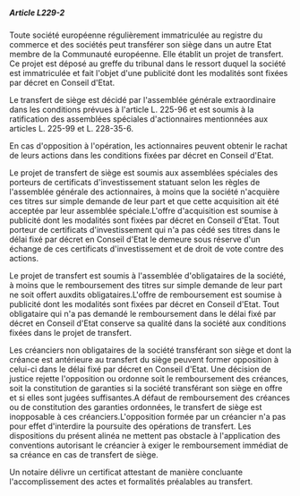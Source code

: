 ##### Article L229-2

Toute société européenne régulièrement immatriculée au registre du commerce et des sociétés peut transférer son siège dans un autre Etat membre de la Communauté européenne. Elle établit un projet de transfert. Ce projet est déposé au greffe du tribunal dans le ressort duquel la société est immatriculée et fait l'objet d'une publicité dont les modalités sont fixées par décret en Conseil d'Etat.

Le transfert de siège est décidé par l'assemblée générale extraordinaire dans les conditions prévues à l'article L. 225-96 et est soumis à la ratification des assemblées spéciales d'actionnaires mentionnées aux articles L. 225-99 et L. 228-35-6.

En cas d'opposition à l'opération, les actionnaires peuvent obtenir le rachat de leurs actions dans les conditions fixées par décret en Conseil d'Etat.

Le projet de transfert de siège est soumis aux assemblées spéciales des porteurs de certificats d'investissement statuant selon les règles de l'assemblée générale des actionnaires, à moins que la société n'acquière ces titres sur simple demande de leur part et que cette acquisition ait été acceptée par leur assemblée spéciale.L'offre d'acquisition est soumise à publicité dont les modalités sont fixées par décret en Conseil d'Etat. Tout porteur de certificats d'investissement qui n'a pas cédé ses titres dans le délai fixé par décret en Conseil d'Etat le demeure sous réserve d'un échange de ces certificats d'investissement et de droit de vote contre des actions.

Le projet de transfert est soumis à l'assemblée d'obligataires de la société, à moins que le remboursement des titres sur simple demande de leur part ne soit offert auxdits obligataires.L'offre de remboursement est soumise à publicité dont les modalités sont fixées par décret en Conseil d'Etat. Tout obligataire qui n'a pas demandé le remboursement dans le délai fixé par décret en Conseil d'Etat conserve sa qualité dans la société aux conditions fixées dans le projet de transfert.

Les créanciers non obligataires de la société transférant son siège et dont la créance est antérieure au transfert du siège peuvent former opposition à celui-ci dans le délai fixé par décret en Conseil d'Etat. Une décision de justice rejette l'opposition ou ordonne soit le remboursement des créances, soit la constitution de garanties si la société transférant son siège en offre et si elles sont jugées suffisantes.A défaut de remboursement des créances ou de constitution des garanties ordonnées, le transfert de siège est inopposable à ces créanciers.L'opposition formée par un créancier n'a pas pour effet d'interdire la poursuite des opérations de transfert. Les dispositions du présent alinéa ne mettent pas obstacle à l'application des conventions autorisant le créancier à exiger le remboursement immédiat de sa créance en cas de transfert de siège.

Un notaire délivre un certificat attestant de manière concluante l'accomplissement des actes et formalités préalables au transfert.

